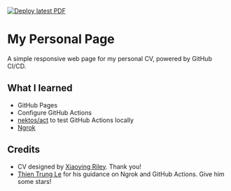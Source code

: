 [![Deploy latest PDF](https://github.com/peteranh/peteranh.github.io/actions/workflows/dotnet-app.yml/badge.svg)](https://github.com/peteranh/peteranh.github.io/actions/workflows/dotnet-app.yml)

# My Personal Page
A simple responsive web page for my personal CV, powered by GitHub CI/CD.

## What I learned
* GitHub Pages
* Configure GitHub Actions
* [nektos/act](https://github.com/nektos/act) to test GitHub Actions locally
* [Ngrok](https://ngrok.com/)


## Credits
* CV designed by [Xiaoying Riley](https://github.com/xriley/DevResume-Theme). Thank you!
* [Thien Trung Le](https://github.com/jackblk/) for his guidance on Ngrok and GitHub Actions. Give him some stars!
